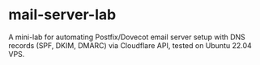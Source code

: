 # mail-server-lab
A mini-lab for automating Postfix/Dovecot email server setup with DNS records (SPF, DKIM, DMARC) via Cloudflare API, tested on Ubuntu 22.04 VPS.

